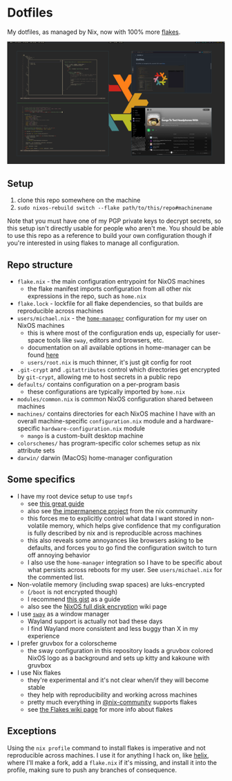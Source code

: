# Dotfiles

My dotfiles, as managed by Nix, now with 100% more
[flakes](https://nixos.wiki/wiki/Flakes).

![mango desktop](assets/mango.png)

## Setup

1. clone this repo somewhere on the machine
1. `sudo nixos-rebuild switch --flake path/to/this/repo#machinename`

Note that you must have one of my PGP private keys to decrypt secrets, so
this setup isn't directly usable for people who aren't me. You should be
able to use this repo as a reference to build your own configuration though
if you're interested in using flakes to manage all configuration.

## Repo structure

* `flake.nix` - the main configuration entrypoint for NixOS machines
    * the flake manifest imports configuration from all other nix expressions
      in the repo, such as `home.nix`
* `flake.lock` - lockfile for all flake dependencies, so that builds are
  reproducible across machines
* `users/michael.nix` - the [`home-manager`](https://github.com/nix-community/home-manager)
  configuration for my user on NixOS machines
    * this is where most of the configuration ends up, especially for user-space
      tools like `sway`, editors and browsers, etc.
    * documentation on all available options in home-manager can be found
      [here](https://nix-community.github.io/home-manager/options.html)
    * `users/root.nix` is much thinner, it's just git config for root
* `.git-crypt` and `.gitattributes` control which directories get encrypted
  by `git-crypt`, allowing me to host secrets in a public repo
* `defaults/` contains configuration on a per-program basis
    * these configurations are typically imported by `home.nix`
* `modules/common.nix` is common NixOS configuration shared between machines
* `machines/` contains directories for each NixOS machine I have with an overall
  machine-specific `configuration.nix` module and a hardware-specific
  `hardware-configuration.nix` module
    * `mango` is a custom-built desktop machine
* `colorschemes/` has program-specific color schemes setup as nix attribute
  sets
* `darwin/` darwin (MacOS) home-manager configuration

## Some specifics

* I have my root device setup to use `tmpfs`
    * see [this great guide](https://elis.nu/blog/2020/05/nixos-tmpfs-as-root/)
    * also see [the impermanence project](https://github.com/nix-community/impermanence)
      from the nix community
    * this forces me to explicitly control what data I want stored in
      non-volatile memory, which helps give confidence that my configuration
      is fully described by nix and is reproducible across machines
    * this also reveals some annoyances like browsers asking to be defaults,
      and forces you to go find the configuration switch to turn off annoying
      behavior
    * I also use the `home-manager` integration so I have to be specific about
      what persists across reboots for my user. See `users/michael.nix` for the
      commented list.
* Non-volatile memory (including swap spaces) are luks-encrypted
    * (`/boot` is not encrypted though)
    * I recommend [this gist](https://gist.github.com/martijnvermaat/76f2e24d0239470dd71050358b4d5134)
      as a guide
    * also see the [NixOS full disk encryption](https://nixos.wiki/wiki/Full_Disk_Encryption)
      wiki page
* I use [`sway`](https://github.com/swaywm/sway) as a window manager
    * Wayland support is actually not bad these days
    * I find Wayland more consistent and less buggy than X in my experience
* I prefer gruvbox for a colorscheme
    * the sway configuration in this repository loads a gruvbox colored
      NixOS logo as a background and sets up kitty and kakoune with gruvbox
* I use Nix flakes
    * they're experimental and it's not clear when/if they will become stable
    * they help with reproducibility and working across machines
    * pretty much everything in [@nix-community](https://github.com/nix-community)
      supports flakes
    * see [the Flakes wiki page](https://nixos.wiki/wiki/Flakes) for more info
      about flakes

## Exceptions

Using the `nix profile` command to install flakes is imperative and not
reproducible across machines. I use it for anything I hack on, like
[helix](https://github.com/helix-editor/helix), where I'll make a fork,
add a `flake.nix` if it's missing, and install it into the profile,
making sure to push any branches of consequence.
